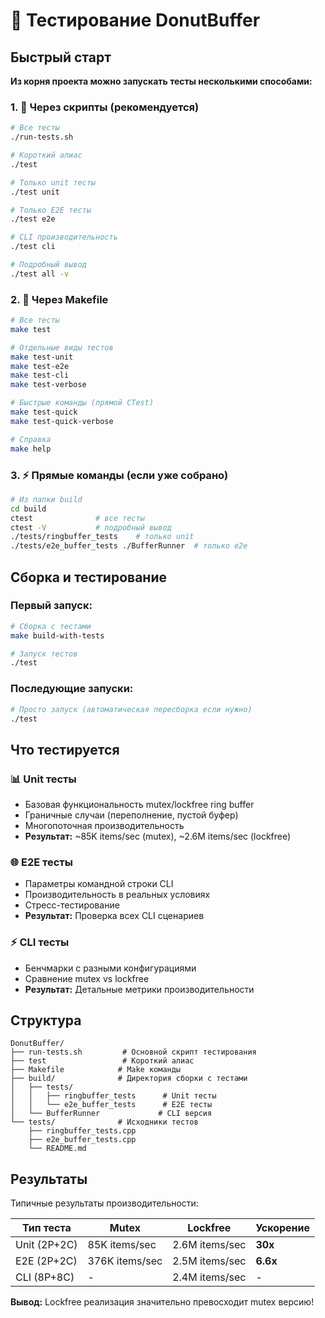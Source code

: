 # 🎯 Тестирование DonutBuffer

## Быстрый старт

**Из корня проекта можно запускать тесты несколькими способами:**

### 1. 🚀 Через скрипты (рекомендуется)

```bash
# Все тесты
./run-tests.sh

# Короткий алиас
./test

# Только unit тесты
./test unit

# Только E2E тесты
./test e2e

# CLI производительность
./test cli

# Подробный вывод
./test all -v
```

### 2. 🔧 Через Makefile

```bash
# Все тесты
make test

# Отдельные виды тестов
make test-unit
make test-e2e
make test-cli
make test-verbose

# Быстрые команды (прямой CTest)
make test-quick
make test-quick-verbose

# Справка
make help
```

### 3. ⚡ Прямые команды (если уже собрано)

```bash
# Из папки build
cd build
ctest              # все тесты
ctest -V           # подробный вывод
./tests/ringbuffer_tests    # только unit
./tests/e2e_buffer_tests ./BufferRunner  # только e2e
```

## Сборка и тестирование

### Первый запуск:

```bash
# Сборка с тестами
make build-with-tests

# Запуск тестов
./test
```

### Последующие запуски:

```bash
# Просто запуск (автоматическая пересборка если нужно)
./test
```

## Что тестируется

### 📊 Unit тесты
- Базовая функциональность mutex/lockfree ring buffer
- Граничные случаи (переполнение, пустой буфер)
- Многопоточная производительность
- **Результат:** ~85K items/sec (mutex), ~2.6M items/sec (lockfree)

### 🌐 E2E тесты
- Параметры командной строки CLI
- Производительность в реальных условиях
- Стресс-тестирование
- **Результат:** Проверка всех CLI сценариев

### ⚡ CLI тесты
- Бенчмарки с разными конфигурациями
- Сравнение mutex vs lockfree
- **Результат:** Детальные метрики производительности

## Структура

```
DonutBuffer/
├── run-tests.sh         # Основной скрипт тестирования
├── test                 # Короткий алиас
├── Makefile            # Make команды
├── build/              # Директория сборки с тестами
│   ├── tests/
│   │   ├── ringbuffer_tests      # Unit тесты
│   │   └── e2e_buffer_tests      # E2E тесты
│   └── BufferRunner             # CLI версия
└── tests/              # Исходники тестов
    ├── ringbuffer_tests.cpp
    ├── e2e_buffer_tests.cpp
    └── README.md
```

## Результаты

Типичные результаты производительности:

| Тип теста | Mutex | Lockfree | Ускорение |
|-----------|-------|----------|-----------|
| Unit (2P+2C) | 85K items/sec | 2.6M items/sec | **30x** |
| E2E (2P+2C) | 376K items/sec | 2.5M items/sec | **6.6x** |
| CLI (8P+8C) | - | 2.4M items/sec | - |

**Вывод:** Lockfree реализация значительно превосходит mutex версию! 